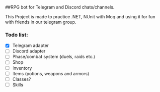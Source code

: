 ﻿##RPG bot for Telegram and Discord chats/channels.

This Project is made to practice .NET, NUnit with Moq and using it for fun with friends in our telegram group.

### Todo list:
- [x] Telegram adapter
- [ ] Discord adapter
- [ ] Phase/combat system (duels, raids etc.)
- [ ] Shop 
- [ ] Inventory
- [ ] Items (potions, weapons and armors)
- [ ] Classes?
- [ ] Skills